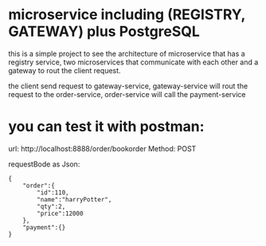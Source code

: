 # microservice including (REGISTRY, GATEWAY) plus PostgreSQL

this is a simple project to see the architecture of microservice that has a registry service, two microservices that communicate with each other and a gateway to rout
the client request.

the client send request to gateway-service, 
gateway-service will rout the request to the order-service, 
order-service will call the payment-service 


# you can test it with postman:

url: http://localhost:8888/order/bookorder
Method: POST

requestBode as Json:

    {
        "order":{
            "id":110,
            "name":"harryPotter",
            "qty":2,
            "price":12000
        },
        "payment":{}
    }
